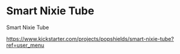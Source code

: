 # Smart Nixie Tube
Smart Nixie Tube

https://www.kickstarter.com/projects/popshields/smart-nixie-tube?ref=user_menu
